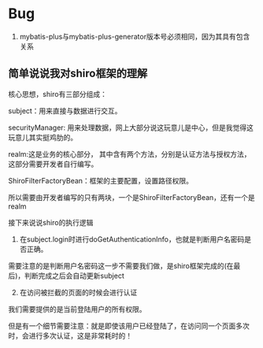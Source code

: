 # Bug

1. mybatis-plus与mybatis-plus-generator版本号必须相同，因为其具有包含关系

## 简单说说我对shiro框架的理解

核心思想，shiro有三部分组成：

subject：用来直接与数据进行交互。

securityManager: 用来处理数据，网上大部分说这玩意儿是中心，但是我觉得这玩意儿其实挺鸡肋的。

realm:这是业务的核心部分， 其中含有两个方法，分别是认证方法与授权方法，这部分需要开发者自行编写。

ShiroFilterFactoryBean：框架的主要配置，设置路径权限。

所以需要由开发者编写的只有两块，一个是ShiroFilterFactoryBean，还有一个是realm

接下来说说shiro的执行逻辑

1. 在subject.login时进行doGetAuthenticationInfo，也就是判断用户名密码是否正确。

需要注意的是判断用户名密码这一步不需要我们做，是shiro框架完成的(在最后)，判断完成之后会自动更新subject

2. 在访问被拦截的页面的时候会进行认证

我们需要提供的是当前登陆用户的所有权限。

但是有一个细节需要注意：就是即使该用户已经登陆了，在访问同一个页面多次时，会进行多次认证，这是非常耗时的！






